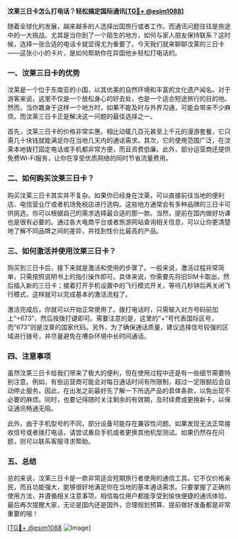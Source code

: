 **汶莱三日卡怎么打电话？轻松搞定国际通讯[[TG💪+ @esim1088](https://t.me/s/esim1088)]**

随着全球化的发展，越来越多的人选择出国旅行或者工作。而通讯问题往往是旅途中的一大挑战。尤其是当你到了一个陌生的地方，如何与家人朋友保持联系？这时候，选择一张合适的电话卡就显得尤为重要了。今天我们就来聊聊汶莱的三日卡——这张小小的卡片，是如何帮助你在异国他乡轻松打电话的。

### 一、汶莱三日卡的优势

汶莱是一个位于东南亚的小国，以其优美的自然环境和丰富的文化遗产闻名。对于游客来说，这里不仅是一个放松身心的好去处，也是一个适合短途旅行的目的地。然而，当你置身于这样一个地方时，如果不能及时与外界沟通，可能会带来不少麻烦。而汶莱三日卡正是解决这一问题的最佳选择之一。

首先，汶莱三日卡的价格非常实惠。相比动辄几百元甚至上千元的漫游套餐，它只需几十块钱就能满足你在当地几天内的通话需求。其次，它的使用范围广泛，在汶莱本地拨打固定电话或手机都非常方便，而且资费低廉。此外，部分运营商还提供免费Wi-Fi服务，让你在享受优质网络的同时节省流量费用。

### 二、如何购买汶莱三日卡？

购买汶莱三日卡其实并不复杂。如果你已经身在汶莱，可以直接前往当地的便利店、电信营业厅或者机场免税店进行选购。这些地方通常会有多种品牌的三日卡可供挑选，你可以根据自己的需求选择最合适的那一款。当然，提前在国内做好功课也是很有必要的。通过各大电商平台或者旅游网站查询相关信息，可以让你更清楚地了解不同品牌之间的差异，并找到性价比最高的产品。

### 三、如何激活并使用汶莱三日卡？

购买到三日卡后，接下来就是激活和使用的步骤了。一般来说，激活过程非常简单，只需按照说明书上的指引操作即可。具体来说，你需要先将旧SIM卡取出，然后插入新的三日卡；接着打开手机设置中的飞行模式开关，等待几秒钟后再关闭飞行模式，这样就可以完成基本的激活流程了。

激活完成后，你就可以开始正常使用了。拨打电话时，只需输入对方号码前加上“+673”，然后按拨打键即可。需要注意的是，这里的“+”号代表国际区号，而“673”则是汶莱的国家代码。另外，为了确保通话质量，建议选择信号较强的区域进行拨号，并尽量避免在嘈杂环境中长时间通话。

### 四、注意事项

虽然汶莱三日卡给我们带来了极大的便利，但在使用过程中还是有一些细节需要特别注意。例如，有些运营商可能会对每日通话时间有所限制，超过一定限额后会自动停止服务。因此，在出发之前最好先了解一下所选产品的具体条款，以免出现不必要的麻烦。同时，也要记得随时关注剩余的有效期，及时续费或更换新卡，以保证通讯畅通无阻。

此外，由于手机型号的不同，部分设备可能存在兼容性问题。如果发现无法正常接收信号或者拨打电话，请尝试重启手机或者更换其他机型测试。如果仍然存在问题，则可以联系客服寻求帮助。

### 五、总结

总的来说，汶莱三日卡是一款非常适合短期旅行者使用的通信工具。它不仅价格亲民，而且功能强大，能够很好地满足你在当地的基本通话需求。只要掌握了正确的使用方法，并遵循相关注意事项，相信每位用户都能享受到愉快便捷的通讯体验。最后再次提醒大家，无论是国内还是国外，合理规划预算、提前做好准备都是非常重要的哦！

[[TG💪+ @esim1088](https://t.me/s/esim1088) ![Image](https://i.postimg.cc/4NQfJmqS/Snipaste-2025-05-13-00-14-12.png)]